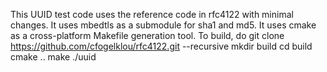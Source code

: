 This UUID test code uses the reference code in rfc4122 with minimal changes.
It uses mbedtls as a submodule for sha1 and md5.
It uses cmake as a cross-platform Makefile generation tool.
To build, do
git clone https://github.com/cfogelklou/rfc4122.git --recursive
mkdir build
cd build
cmake ..
make
./uuid
